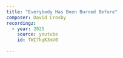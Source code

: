 ```yaml
---
title: "Everybody Has Been Burned Before"
composer: David Crosby
recordingz:
  - year: 2025
    source: youtube
    id: TWI7hqK3mV0
 
---
```


